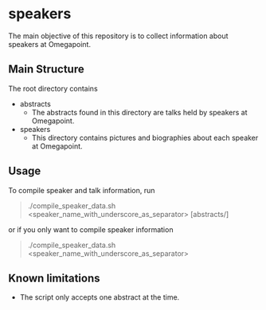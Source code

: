 # speakers
The main objective of this repository is to collect information about speakers at Omegapoint.

## Main Structure
The root directory contains

- abstracts
    - The abstracts found in this directory are talks held by speakers at Omegapoint.  
- speakers
    - This directory contains pictures and biographies about each speaker at Omegapoint. 
    
## Usage
To compile speaker and talk information, run

> ./compile_speaker_data.sh <speaker_name_with_underscore_as_separator> [abstracts/<filename>]


or if you only want to compile speaker information

> ./compile_speaker_data.sh <speaker_name_with_underscore_as_separator>

## Known limitations
- The script only accepts one abstract at the time. 
